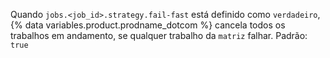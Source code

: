 Quando `jobs.<job_id>.strategy.fail-fast` está definido como `verdadeiro`, {% data variables.product.prodname_dotcom %} cancela todos os trabalhos em andamento, se qualquer trabalho da `matriz` falhar. Padrão: `true`